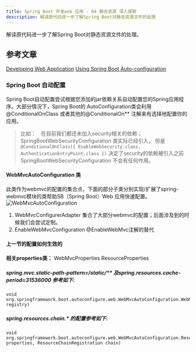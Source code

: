 ```yaml
---
title: Spring Boot 开发web 应用 - 04 静态资源 深入探索
description: 解读原代码进一步了解Spring Boot对静态资源文件的处理
---
```

解读原代码进一步了解Spring Boot对静态资源文件的处理。
## 参考文章
[Developing Web Application](https://docs.spring.io/spring-boot/docs/current/reference/html/boot-features-developing-web-applications.html)
[Using Spring Boot Auto-configuration](https://docs.spring.io/spring-boot/docs/current/reference/html/using-boot-auto-configuration.html)

### Spring Boot 自动配置
Spring Boot自动配置尝试根据您添加的jar依赖关系自动配置您的Spring应用程序。大部分情况下，Spring Boot的 AutoConfiguration类会利用@ConditionalOnClass 或者其他的@ConditionalOn** 注解来有选择地配置你的应用。 
> 比如：　在目前我们都还未加入security相关的依赖；SpringBootWebSecurityConfiguration 类实际已经引入， 但是`@ConditionalOnClass({ EnableWebSecurity.class, AuthenticationEntryPoint.class })` 决定了security的依赖被引入之前SpringBootWebSecurityConfiguration 不会有任何作用。

 #### WebMvcAutoConfiguration 类
 此类作为webmvc的配置的集合点，下面的部分子类分别实现/扩展了spring-webmvc模块的类帮助SB（Spring Boot）Web 应用快速配置。
![WebMvcAutoConfiguration](http://img.blog.csdn.net/20170621154823802?watermark/2/text/aHR0cDovL2Jsb2cuY3Nkbi5uZXQvY2hvZWxlYQ==/font/5a6L5L2T/fontsize/400/fill/I0JBQkFCMA==/dissolve/70/gravity/SouthEast)

 1. WebMvcConfigurerAdapter  集合了大部分webmvc的配置；后面涉及到的时候我们会尝试定制。
 2. EnableWebMvcConfiguration @EnableWebMvc注解的替代
 
#### 上一节的配置如何生效的
**相关properties类：** WebMvcProperties	ResourceProperties

##### spring.mvc.static-path-pattern=/static/**  及spring.resources.cache-period=31536000 参考如下:
```
void org.springframework.boot.autoconfigure.web.WebMvcAutoConfiguration.WebMvcAutoConfigurationAdapter.addResourceHandlers(ResourceHandlerRegistry registry)

```

##### spring.resources.chain.* 的配置参考如下:
```
void org.springframework.boot.autoconfigure.web.WebMvcAutoConfiguration.ResourceChainResourceHandlerRegistrationCustomizer.configureResourceChain(Chain properties, ResourceChainRegistration chain)

```